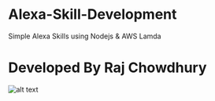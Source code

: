 # Alexa-Skill-Development
Simple Alexa Skills using Nodejs &amp; AWS Lamda

   # Developed By Raj Chowdhury


![alt text](https://cdn-images-1.medium.com/max/2000/1*omv7_w5zSLPlZp5rdAYCZA.png)




